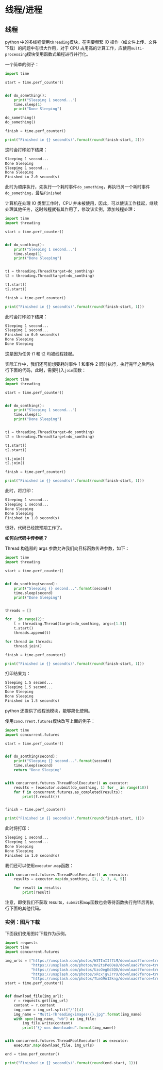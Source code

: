 # 线程/进程

## 线程

python 中的多线程使用`threading`模块，在需要频繁 IO 操作（如文件上传、文件下载）的问题中有很大作用，对于 CPU 占用高的计算工作，应使用`multi-processing`模块使用函数式编程进行并行化。

一个简单的例子：

```py
import time

start = time.perf_counter()


def do_something():
    print("Sleeping 1 second...")
    time.sleep(1)
    print("Done Sleeping")

do_something()
do_something()

finish = time.perf_counter()

print("Finished in {} second(s)".format(round(finish-start, 2)))

```

这时会打印如下结果：

```txt
Sleeping 1 second...
Done Sleeping
Sleeping 1 second...
Done Sleeping
Finished in 2.0 second(s)
```

此时为顺序执行，先执行一个耗时事件`do_something`，再执行另一个耗时事件`do_something`，最后`Finished`

计算机在处理 IO 类型工作时，CPU 并未被使用，因此，可以使该工作挂起，继续处理其他任务，这时线程就有其作用了，修改该实例，添加线程处理：

```py
import time
import threading

start = time.perf_counter()


def do_somthing():
    print("Sleeping 1 second...")
    time.sleep(1)
    print("Done Sleeping")


t1 = threading.Thread(target=do_somthing)
t2 = threading.Thread(target=do_somthing)

t1.start()
t2.start()

finish = time.perf_counter()

print("Finished in {} second(s)".format(round(finish-start, 1)))
```

此时会打印如下结果：

```txt
Sleeping 1 second...
Sleeping 1 second...
Finished in 0.0 second(s)
Done Sleeping
Done Sleeping
```

这是因为任务 t1 和 t2 均被线程挂起。

实际工作中，我们还可能想要耗时事件 1 和事件 2 同时执行，执行完毕之后再执行下面的代码，此时，需要引入`join`函数：

```py
import time
import threading

start = time.perf_counter()


def do_somthing():
    print("Sleeping 1 second...")
    time.sleep(1)
    print("Done Sleeping")


t1 = threading.Thread(target=do_somthing)
t2 = threading.Thread(target=do_somthing)

t1.start()
t2.start()

t1.join()
t2.join()

finish = time.perf_counter()

print("Finished in {} second(s)".format(round(finish-start, 1)))
```

此时，将打印：

```txt
Sleeping 1 second...
Sleeping 1 second...
Done Sleeping
Done Sleeping
Finished in 1.0 second(s)
```

很好，代码已经按预期工作了。

**如何向代码中传参呢？**

Thread 构造器的 args 参数允许我们向目标函数传递参数，如下：

```py
import time
import threading

start = time.perf_counter()


def do_somthing(second):
    print("Sleeping {} second...".format(second))
    time.sleep(second)
    print("Done Sleeping")


threads = []

for _ in range(2):
    t = threading.Thread(target=do_somthing, args=[1.5])
    t.start()
    threads.append(t)

for thread in threads:
    thread.join()

finish = time.perf_counter()

print("Finished in {} second(s)".format(round(finish-start, 1)))
```

打印结果为：

```txt
Sleeping 1.5 second...
Sleeping 1.5 second...
Done Sleeping
Done Sleeping
Finished in 1.5 second(s)
```

python 还提供了线程池模块，能够简化使用。

使用`concurrent.futures`模块改写上面的例子：

```py
import time
import concurrent.futures

start = time.perf_counter()


def do_somthing(second):
    print("Sleeping {} second...".format(second))
    time.sleep(second)
    return "Done Sleeping"


with concurrent.futures.ThreadPoolExecutor() as executor:
    results = [executor.submit(do_somthing, 1) for _ in range(10)]
    for f in concurrent.futures.as_completed(results):
        print(f.result())


finish = time.perf_counter()

print("Finished in {} second(s)".format(round(finish-start, 1)))

```

此时将打印：

```txt
Sleeping 1 second...
Sleeping 1 second...
Done Sleeping
Done Sleeping
Finished in 1.0 second(s)
```

我们还可以使用`executor.map`函数：

```py
with concurrent.futures.ThreadPoolExecutor() as executor:
    results = executor.map(do_somthing, [1, 2, 3, 4, 5])

    for result in results:
        print(result)
```

注意，即使我们不获取 results，`submit`和`map`函数也会等待函数执行完毕后再执行下面的其他代码。

### 实例：图片下载

下面我们使用图片下载作为示例。

```py
import requests
import time
import concurrent.futures

img_urls = ["https://unsplash.com/photos/W3TInIIf7LM/download?force=true",
            "https://unsplash.com/photos/mn2tsPe6Oe8/download?force=true",
            "https://unsplash.com/photos/UzoOegEd3Q0/download?force=true",
            "https://unsplash.com/photos/xRcxjgvJrrU/download?force=true",
            "https://unsplash.com/photos/TLmG9n12kng/download?force=true"]
start = time.perf_counter()


def download_file(img_url):
    r = requests.get(img_url)
    content = r.content
    img_name = img_url.split("/")[4]
    img_name = "Multi-Threading\images\{}.jpg".format(img_name)
    with open(img_name, "wb") as img_file:
        img_file.write(content)
        print("{} was downloaded".format(img_name))


with concurrent.futures.ThreadPoolExecutor() as executor:
    executor.map(download_file, img_urls)

end = time.perf_counter()

print("Finished in {} second(s)".format(round(end-start, 1)))
```
